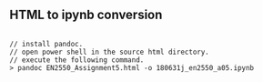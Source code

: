 ## HTML to ipynb conversion

```shell

// install pandoc.
// open power shell in the source html directory.
// execute the following command.
> pandoc EN2550_Assignment5.html -o 180631j_en2550_a05.ipynb

```